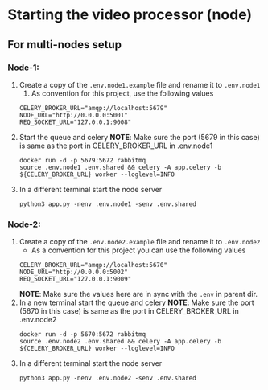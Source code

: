 # Starting the video processor (node)

## For multi-nodes setup

### Node-1:
1. Create a copy of the `.env.node1.example` file and rename it to `.env.node1`
   1. As convention for this project, use the following values
    ```shell
    CELERY_BROKER_URL="amqp://localhost:5679"
    NODE_URL="http://0.0.0.0:5001"
    REQ_SOCKET_URL="127.0.0.1:9008"
    ```
2. Start the queue and celery
   **NOTE**: Make sure the port (5679 in this case) is same as the port in CELERY_BROKER_URL in .env.node1
    ```
    docker run -d -p 5679:5672 rabbitmq
    source .env.node1 .env.shared && celery -A app.celery -b ${CELERY_BROKER_URL} worker --loglevel=INFO
    ```
3. In a different terminal start the node server
   ```
   python3 app.py -nenv .env.node1 -senv .env.shared 
   ```

### Node-2:
1. Create a copy of the `.env.node2.example` file and rename it to `.env.node2`
   - As a convention for this project you can use the following values
    ```
    CELERY_BROKER_URL="amqp://localhost:5670"
    NODE_URL="http://0.0.0.0:5002"
    REQ_SOCKET_URL="127.0.0.1:9009"
    ```
    **NOTE**: Make sure the values here are in sync with the `.env` in parent dir.
2. In a new terminal start the queue and celery
   **NOTE**: Make sure the port (5670 in this case) is same as the port in CELERY_BROKER_URL in .env.node2
    ```
    docker run -d -p 5670:5672 rabbitmq
    source .env.node2 .env.shared && celery -A app.celery -b ${CELERY_BROKER_URL} worker --loglevel=INFO
    ```
3. In a different terminal start the node server
   ```
   python3 app.py -nenv .env.node2 -senv .env.shared 
   ```
